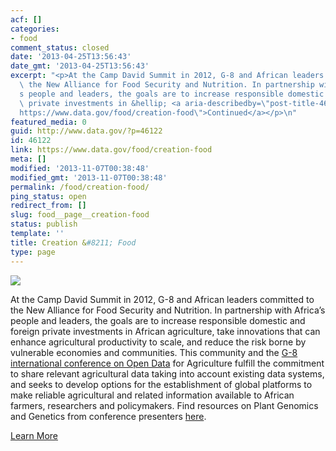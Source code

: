 ```yaml
---
acf: []
categories:
- food
comment_status: closed
date: '2013-04-25T13:56:43'
date_gmt: '2013-04-25T13:56:43'
excerpt: "<p>At the Camp David Summit in 2012, G-8 and African leaders committed to\
  \ the New Alliance for Food Security and Nutrition. In partnership with Africa\u2019\
  s people and leaders, the goals are to increase responsible domestic and foreign\
  \ private investments in &hellip; <a aria-describedby=\"post-title-46122\" href=\"\
  https://www.data.gov/food/creation-food\">Continued</a></p>\n"
featured_media: 0
guid: http://www.data.gov/?p=46122
id: 46122
link: https://www.data.gov/food/creation-food
meta: []
modified: '2013-11-07T00:38:48'
modified_gmt: '2013-11-07T00:38:48'
permalink: /food/creation-food/
ping_status: open
redirect_from: []
slug: food__page__creation-food
status: publish
template: ''
title: Creation &#8211; Food
type: page
---
```

![](https://s3.amazonaws.com/bsp-ocsit-prod-east-appdata/datagov/wordpress/2013/10/attachments/image2.png)


At the Camp David Summit in 2012, G-8 and African leaders committed to the New Alliance for Food Security and Nutrition. In partnership with Africa’s people and leaders, the goals are to increase responsible domestic and foreign private investments in African agriculture, take innovations that can enhance agricultural productivity to scale, and reduce the risk borne by vulnerable economies and communities. This community and the [G-8 international conference on Open Data](/food/page/events) for Agriculture fulfill the commitment to share relevant agricultural data taking into account existing data systems, and seeks to develop options for the establishment of global platforms to make reliable agricultural and related information available to African farmers, researchers and policymakers. Find resources on Plant Genomics and Genetics from conference presenters [here](/food/page/events).  


[Learn More](http://www.whitehouse.gov/the-press-office/2012/05/18/fact-sheet-g-8-action-food-security-and-nutrition)


